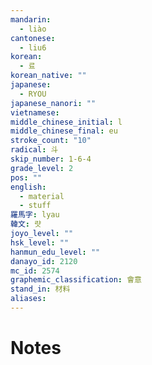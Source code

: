 ```yaml
---
mandarin:
  - liào
cantonese:
  - liu6
korean:
  - 료
korean_native: ""
japanese:
  - RYOU
japanese_nanori: ""
vietnamese:
middle_chinese_initial: l
middle_chinese_final: eu
stroke_count: "10"
radical: 斗
skip_number: 1-6-4
grade_level: 2
pos: ""
english:
  - material
  - stuff
羅馬字: lyau
韓文: 럇
joyo_level: ""
hsk_level: ""
hanmun_edu_level: ""
danayo_id: 2120
mc_id: 2574
graphemic_classification: 會意
stand_in: 材料
aliases:
---
```


# Notes
